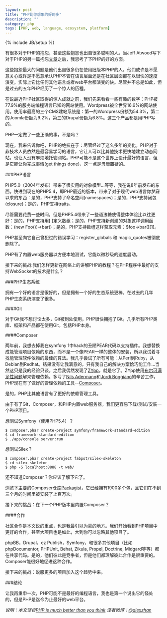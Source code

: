 ```yaml
---
layout: post
title: "PHP比你想象的好的多"
description: ""
category: php 
tags: [PHP, web, language, ecosystem, platform]
---
```

{% include JB/setup %}

有很多对于PHP的抱怨，甚至这些抱怨也出自很多聪明的人。当Jeff Atwood写下对于PHP的另一篇抱怨[文章](http://www.codinghorror.com/blog/2012/06/the-php-singularity.html)之后，我思考了下PHP的好的方面。

这些抱怨最大的问题是他们出自很多仍在使用旧版本PHP的人。他们或许是不愿意关心或许是不愿意承认PHP不管在语言层面还是在社区层面都在以很快的速度演变。实际上它比任何其他语言或者web平台都演变的快。尽管并不总是如此，但是过去的五年PHP经历了一个惊人的历程。

在说最近PHP社区取得的惊人成就之前，我们先来看看一些有趣的数字：PHP被77.9%的服务端编程语言已知的网站使用。Wordpress被全世界16.6%的网站使用。使用率最高的三个CMS建站系统是：第一的Wordpress份额为54.3%，第二的Joomla份额为9.2%，第三的Drupal份额为6.8%。这三个产品都是用PHP写的。

PHP一定做了一些正确的事，不是吗？

现在，我来告诉你吧，PHP的绝技在于：尽管经过了这么多年的变化，PHP对于非技术人员依然是最容易学习的语言，它让人可以比其他技术更快地建立动态网站，也让人没有麻烦地托管网站。PHP可能不是这个世界上设计最好的语言，但是它能让你完成事情(get things done)，这一点是毋庸置疑的。

###PHP语言

PHP5.0（2004年发布）带来了很实用的对象模型...等等，我在说8年前发布的东西。快进到现在的PHP5.4，即PHP最近的版本，带来了对于现代web语言你梦寐以求的东西：是的，PHP支持了命名空间(namespaces)；是的，PHP支持闭包(closure)；是的，PHP支持traits。

尽管需要花费一些时间，但是PHP5.4带来了一些语法糖使得整体体验比以往更好：是的，PHP支持用\[ ]定义数组；是的，PHP支持新创建的对象这样调用函数：(new Foo())->bar()；是的，PHP支持数组这样获取元素：$foo->bar()\[1]。

PHP甚至向它自己曾犯过的错误学习：register_globals 和 magic_quotes被彻底删除了。

PHP有了内置web服务器以方便本地测试，它能以微秒级的速度启动。

接下来的挑战:我们怎样更新在网络上的讲解PHP的教程？在PHP程序中最好的支持WebSocket的技术是什么？

###PHP生态系统

拥有一个好的语言是很好的，但是拥有一个好的生态系统更棒。在过去的几年PHP生态系统演变了很多。

####Git

对于Git我不想讨论太多，Git被到处使用，PHP很快拥抱了Git。几乎所有PHP类库、框架和产品都在使用Git，包括PHP本身。

####Composer

两年前，我想去掉我在symfony 1中hack的丑陋PEAR代码以支持插件。我想替换成能管理项目依赖的东西，而不是一个像PEAR一样的整体的安装，所以我试着寻找能管理软件依赖的最佳的算法。我几乎尝试了所有可能：从Perl到Ruby，从Debian到Redhat。结果没有让我满意的，只有我自己的解决方案恰巧能工作...当然这只是我的经验只谈。之后我偶然发现了[ZYpp](http://en.wikipedia.org/wiki/ZYpp)，就是它了。ZYpp使用[布尔可满足性问题](http://en.wikipedia.org/wiki/Boolean_satisfiability_problem)解来管理依赖。多亏了[Nils Adermann](http://www.naderman.de/)和[Jordi Boggiano](http://seld.be/)的辛苦工作，PHP现在有了做好的管理依赖的工具--[Composer](http://getcomposer.org/)。

是的，PHP比其他语言有了更好的依赖管理工具。

由于有了Git，Composer，和PHP内置web服务器，我们更容易下载/测试/安装一个PHP项目。

想测试Symfony（使用PHP5.4）？

    $ composer.phar create-project symfony/framework-standard-edition
    $ cd framework-standard-edition
    $ ./app/console server:run

想测试Silex？

    $ composer.phar create-project fabpot/silex-skeleton
    $ cd silex-skeleton
    $ php -S localhost:8888 -t web/

还不知道Composer？你应该了解下它了。

浏览下主要的Composer仓库[Packagist](http://packagist.org/packages/)，它已经拥有1900多个包，且它们在不到三个月的时间里被安装了上百万次。

接下来的挑战：在下一个PHP版本里内置Composer？

####合作

社区合作是本文说的重点，也是我最引以为豪的地方。我们开始看到PHP项目中更好的合作，甚至大项目也是如此，大到你可以忽略其他项目了。

phpBB，Drupal，ez Publish，Symfony，和很多其他项目（比如phpDocumentor, PHPUnit, Behat, Zikula, Propel, Doctrine, Midgard等等）都在共享代码。是的，他们彼此是竞争者，但是他们都理解彼此合作是很重要的。Composer能很好地促进这种合作。

接下来的挑战：说服更多的项目加入这个趋势中来。

###结论

让我再重申一次，PHP可能不是最好的编程语言，我也是第一个说出它的怪处的，但是PHP是迄今为止最好的web平台。


*说明：本文译自[PHP is much better than you think](http://fabien.potencier.org/article/64/php-is-much-better-than-you-think)*
*译者微博：[@alexzhan](http://weibo.com/alexzhan)*

